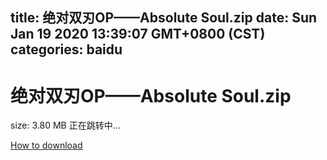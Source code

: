 
title: 绝对双刃OP——Absolute Soul.zip
date: Sun Jan 19 2020 13:39:07 GMT+0800 (CST)    
categories: baidu
---

# 绝对双刃OP——Absolute Soul.zip
size: 3.80 MB
 正在跳转中...
 

[How to download](https://bpcam.bemobtrk.com/go/2ceec3aa-1ca2-46d6-b9ff-aaa5c184517c?jno=3460)